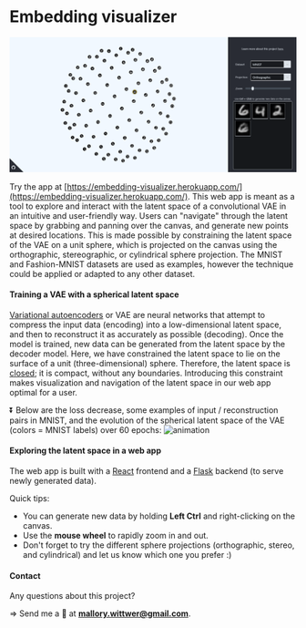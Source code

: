 # Embedding visualizer

![screenshot](https://github.com/MalloryWittwer/embedding-visualizer/blob/master/screenshots/screenshot.png?raw=true)

Try the app at [https://embedding-visualizer.herokuapp.com/](https://embedding-visualizer.herokuapp.com/). This web app is meant as a tool to explore and interact with the latent space of a convolutional VAE in an intuitive and user-friendly way. Users can "navigate" through the latent space by grabbing and panning over the canvas, and generate new points at desired locations. This is made possible by constraining the latent space of the VAE on a unit sphere, which is projected on the canvas using the orthographic, stereographic, or cylindrical sphere projection. The MNIST and Fashion-MNIST datasets are used as examples, however the technique could be applied or adapted to any other dataset.

#### Training a VAE with a spherical latent space

[Variational autoencoders](https://en.wikipedia.org/wiki/Variational_autoencoder) or VAE are neural networks that attempt to compress the input data (encoding) into a low-dimensional latent space, and then to reconstruct it as accurately as possible (decoding). Once the model is trained, new data can be generated from the latent space by the decoder model. Here, we have constrained the latent space to lie on the surface of a unit (three-dimensional) sphere. Therefore, the latent space is [closed](https://en.wikipedia.org/wiki/Surface_(topology)#Closed_surfaces); it is compact, without any boundaries. Introducing this constraint makes visualization and navigation of the latent space in our web app optimal for a user.

⏬ Below are the loss decrease, some examples of input / reconstruction pairs in MNIST, and the evolution of the spherical latent space of the VAE (colors = MNIST labels) over 60 epochs:
![animation](https://github.com/MalloryWittwer/embedding-visualizer/blob/master/screenshots/anim_autoencoder.gif?raw=true)

#### Exploring the latent space in a web app

The web app is built with a [React](https://fr.reactjs.org/) frontend and a [Flask](https://flask.palletsprojects.com/en/2.0.x/) backend (to serve newly generated data).

Quick tips:
- You can generate new data by holding **Left Ctrl** and right-clicking on the canvas.
- Use the **mouse wheel** to rapidly zoom in and out. 
- Don't forget to try the different sphere projections (orthographic, stereo, and cylindrical) and let us know which one you prefer :)

#### Contact

Any questions about this project?

=> Send me a 📧 at **mallory.wittwer@gmail.com**.
